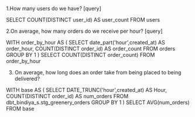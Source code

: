1.How many users do we have?
[query]

SELECT COUNT(DISTINCT user_id) AS user_count
FROM users

2.On average, how many orders do we receive per hour?
[query]

WITH order_by_hour AS (
    SELECT date_part('hour',created_at) AS order_hour,
    COUNT(DISTINCT order_id) AS order_count
    FROM orders
    GROUP BY 1
)
SELECT COUNT(DISTINCT order_count)
FROM order_by_hour

3. On average, how long does an order take from being placed to being delivered?

WITH base AS (
    SELECT DATE_TRUNC('hour',created_at) AS Hour,
    COUNT(DISTINCT order_id) AS num_orders
    FROM dbt_bindiya_s.stg_greenery_orders
    GROUP BY 1
)
SELECT AVG(num_orders)
FROM base
